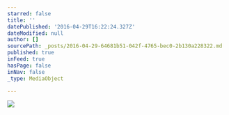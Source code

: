```yaml
---
starred: false
title: ''
datePublished: '2016-04-29T16:22:24.327Z'
dateModified: null
author: []
sourcePath: _posts/2016-04-29-64681b51-042f-4765-bec0-2b130a228322.md
published: true
inFeed: true
hasPage: false
inNav: false
_type: MediaObject

---
```

![](https://the-grid-user-content.s3-us-west-2.amazonaws.com/3d7ab14e-60b0-4101-978e-fa43b3ac5e26.jpg)